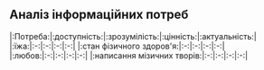 ## Аналіз інформаційних потреб
|:Потреба:|:доступність:|:зрозумілість:|:цінність:|:актуальність:|
|:їжа:|:-:|:-:|:-:|:-:|
|:стан фізичного здоров'я:|:-:|:-:|:-:|:-:|
|:любов:|:-:|:-:|:-:|:-:|
|:написання мізичних творів:|:-:|:-:|:-:|:-:|
